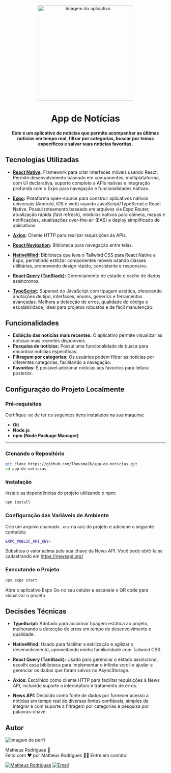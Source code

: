 <div align="center">
   <p>
     <img src="https://cdn-icons-png.flaticon.com/512/463/463897.png" alt="Imagem do aplicativo" width="300"/>
   </p>
   <h1>
      App de Notícias
   </h1>
   <h4>
     Este é um aplicativo de notícias que permite acompanhar as últimas notícias em tempo real, filtrar por categorias, buscar por temas específicos e salvar suas notícias favoritas.
   </h4>
</div>

## Tecnologias Utilizadas

- **[React Native](https://reactnative.dev/):** Framework para criar interfaces móveis usando React. Permite desenvolvimento baseado em componentes, multiplataforma, com UI declarativa, suporte completo a APIs nativas e integração profunda com o Expo para navegação e funcionalidades nativas.

- **[Expo](https://expo.dev/):** Plataforma open-source para construir aplicativos nativos universais (Android, iOS e web) usando JavaScript/TypeScript e React Native. Possui roteamento baseado em arquivos via Expo Router, atualização rápida (fast refresh), módulos nativos para câmera, mapas e notificações, atualizações over-the-air (EAS) e deploy simplificado de aplicativos.

- **[Axios](https://axios-http.com/):** Cliente HTTP para realizar requisições às APIs.

- **[React Navigation](https://reactnavigation.org/):** Biblioteca para navegação entre telas.

- **[NativeWind](https://www.nativewind.dev/):** Biblioteca que leva o Tailwind CSS para React Native e Expo, permitindo estilizar componentes móveis usando classes utilitárias, promovendo design rápido, consistente e responsivo.

- **[React Query (TanStack)](https://tanstack.com/query/latest):** Gerenciamento de estado e cache de dados assíncronos.

- **[TypeScript](https://www.typescriptlang.org/):** Superset do JavaScript com tipagem estática, oferecendo anotações de tipo, interfaces, enums, generics e ferramentas avançadas. Melhora a detecção de erros, qualidade do código e escalabilidade, ideal para projetos robustos e de fácil manutenção.

## Funcionalidades

- **Exibição das notícias mais recentes:** O aplicativo permite visualizar as notícias mais recentes disponíveis.
- **Pesquisa de notícias:** Possui uma funcionalidade de busca para encontrar notícias específicas.
- **Filtragem por categorias:** Os usuários podem filtrar as notícias por diferentes categorias, facilitando a navegação.
- **Favoritos:** É possível adicionar notícias aos favoritos para leitura posterior.

## Configuração do Projeto Localmente

### Pré-requisitos

Certifique-se de ter os seguintes itens instalados na sua máquina:

- **Git**  
- **Node.js**  
- **npm (Node Package Manager)**  

---

### Clonando o Repositório

```bash
git clone https://github.com/Theusma26/app-de-noticias.git
cd app-de-noticias
```

### Instalação

Instale as dependências do projeto utilizando o npm:

```bash
npm install
```

### Configuração das Variáveis de Ambiente

Crie um arquivo chamado `.env` na raiz do projeto e adicione o seguinte conteúdo:

```bash
EXPO_PUBLIC_API_KEY=
```

Substitua o valor acima pela sua chave da News API. Você pode obtê-la se cadastrando em https://newsapi.org/

### Executando o Projeto

```bash
npx expo start
```

Abra o aplicativo Expo Go no seu celular e escaneie o QR code para visualizar o projeto

## Decisões Técnicas

- **TypeScript:** Adotado para adicionar tipagem estática ao projeto, melhorando a detecção de erros em tempo de desenvolvimento e qualidade.

- **NativeWind:** Usado para facilitar a estilização e agilizar o desenvolvimento, aproveitando minha familiaridade com Tailwind CSS.

- **React Query (TanStack):** Usado para gerenciar o estado assíncrono, escolhi essa biblioteca para implementar o infinite scroll e ajudar a gerenciar os dados que foram salvos no AsyncStorage.

- **Axios:** Escolhido como cliente HTTP para facilitar requisições à News API, incluindo suporte a interceptors e tratamento de erros.

- **News API:** Decidido como fonte de dados por fornecer acesso a notícias em tempo real de diversas fontes confiáveis, simples de integrar e com suporte a filtragem por categorias e pesquisa por palavras-chave.

## Autor

![Imagem de perfi](https://avatars.githubusercontent.com/u/176949465?s=96&v=4)

Matheus Rodrigues 🚀  
Feito com ❤️ por Matheus Rodrigues 👋🏽 Entre em contato!

[![Matheus Rodrigues](https://img.shields.io/badge/Matheus%20Rodrigues-0077B5?style=flat&logo=linkedin&logoColor=white)](https://www.linkedin.com/in/theusmaoliver/)
[![Email](https://img.shields.io/badge/matheusrodriguesoliveira273@gmail.com-D14836?style=flat&logo=gmail&logoColor=white)](mailto:matheusrodriguesoliveira273@gmail.com)

